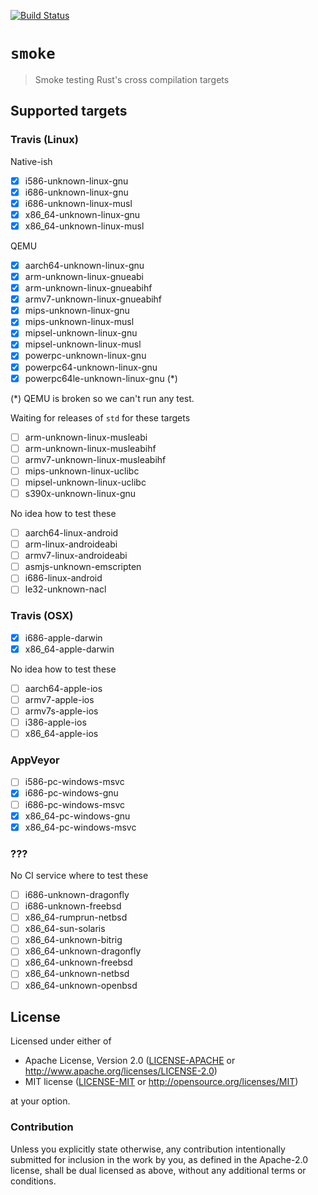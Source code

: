 [![Build Status][status]](https://travis-ci.org/japaric/smoke)

[status]: https://travis-ci.org/japaric/smoke.svg?branch=master

# `smoke`

> Smoke testing Rust's cross compilation targets

## Supported targets

### Travis (Linux)

Native-ish

- [x] i586-unknown-linux-gnu
- [x] i686-unknown-linux-gnu
- [x] i686-unknown-linux-musl
- [x] x86_64-unknown-linux-gnu
- [x] x86_64-unknown-linux-musl

QEMU

- [x] aarch64-unknown-linux-gnu
- [x] arm-unknown-linux-gnueabi
- [x] arm-unknown-linux-gnueabihf
- [x] armv7-unknown-linux-gnueabihf
- [x] mips-unknown-linux-gnu
- [x] mips-unknown-linux-musl
- [x] mipsel-unknown-linux-gnu
- [x] mipsel-unknown-linux-musl
- [x] powerpc-unknown-linux-gnu
- [x] powerpc64-unknown-linux-gnu
- [x] powerpc64le-unknown-linux-gnu (\*)

(\*) QEMU is broken so we can't run any test.

Waiting for releases of `std` for these targets

- [ ] arm-unknown-linux-musleabi
- [ ] arm-unknown-linux-musleabihf
- [ ] armv7-unknown-linux-musleabihf
- [ ] mips-unknown-linux-uclibc
- [ ] mipsel-unknown-linux-uclibc
- [ ] s390x-unknown-linux-gnu

No idea how to test these

- [ ] aarch64-linux-android
- [ ] arm-linux-androideabi
- [ ] armv7-linux-androideabi
- [ ] asmjs-unknown-emscripten
- [ ] i686-linux-android
- [ ] le32-unknown-nacl

### Travis (OSX)

- [x] i686-apple-darwin
- [x] x86_64-apple-darwin

No idea how to test these

- [ ] aarch64-apple-ios
- [ ] armv7-apple-ios
- [ ] armv7s-apple-ios
- [ ] i386-apple-ios
- [ ] x86_64-apple-ios

### AppVeyor

- [ ] i586-pc-windows-msvc
- [x] i686-pc-windows-gnu
- [ ] i686-pc-windows-msvc
- [x] x86_64-pc-windows-gnu
- [x] x86_64-pc-windows-msvc

### ???

No CI service where to test these

- [ ] i686-unknown-dragonfly
- [ ] i686-unknown-freebsd
- [ ] x86_64-rumprun-netbsd
- [ ] x86_64-sun-solaris
- [ ] x86_64-unknown-bitrig
- [ ] x86_64-unknown-dragonfly
- [ ] x86_64-unknown-freebsd
- [ ] x86_64-unknown-netbsd
- [ ] x86_64-unknown-openbsd

## License

Licensed under either of

- Apache License, Version 2.0 ([LICENSE-APACHE](LICENSE-APACHE) or
  http://www.apache.org/licenses/LICENSE-2.0)
- MIT license ([LICENSE-MIT](LICENSE-MIT) or http://opensource.org/licenses/MIT)

at your option.

### Contribution

Unless you explicitly state otherwise, any contribution intentionally submitted for inclusion in the
work by you, as defined in the Apache-2.0 license, shall be dual licensed as above, without any
additional terms or conditions.
